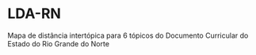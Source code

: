 # LDA-RN
Mapa de distância intertópica para 6 tópicos do Documento Curricular do Estado do Rio Grande do Norte
